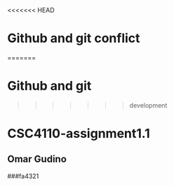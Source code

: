 <<<<<<< HEAD
# Github and git conflict
=======
# Github and git
>>>>>>> development
# CSC4110-assignment1.1
## Omar Gudino
###fa4321
